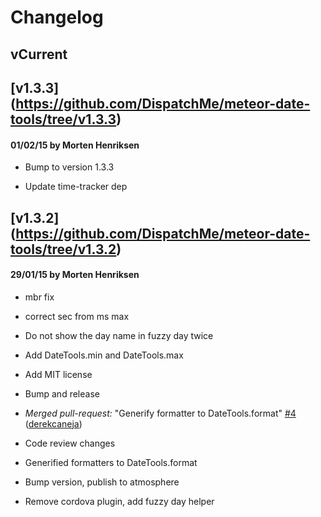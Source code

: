 # Changelog

## vCurrent
## [v1.3.3] (https://github.com/DispatchMe/meteor-date-tools/tree/v1.3.3)
#### 01/02/15 by Morten Henriksen
- Bump to version 1.3.3

- Update time-tracker dep

## [v1.3.2] (https://github.com/DispatchMe/meteor-date-tools/tree/v1.3.2)
#### 29/01/15 by Morten Henriksen
- mbr fix

- correct sec from ms max

- Do not show the day name in fuzzy day twice

- Add DateTools.min and DateTools.max

- Add MIT license

- Bump and release

- *Merged pull-request:* "Generify formatter to DateTools.format" [#4](https://github.com/DispatchMe/meteor-date-tools/issues/4) ([derekcaneja](https://github.com/derekcaneja))

- Code review changes

- Generified formatters to DateTools.format

- Bump version, publish to atmosphere

- Remove cordova plugin, add fuzzy day helper

